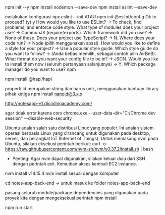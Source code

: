 npm init --y
npm install nodemon --save-dev
npm install eslint --save-dev

melakukan konfigurasi
npx eslint --init ATAU npm init @eslint/config
    Ok to proceed? (y) y
    How would you like to use ESLint? -> To check, find problems, and enforce code style.
    What type of modules does your project use? -> CommonJS (require/exports).
    Which framework did you use? -> None of these. 
    Does your project use TypeScript? -> N.
    Where does your code run? -> Node (pilih menggunakan spasi).
    How would you like to define a style for your project? -> Use a popular style guide.
    Which style guide do you want to follow? -> (Anda bebas memilih, sebagai contoh pilih AirBnB).
    What format do you want your config file to be in? -> JSON.
    Would you like to install them now (seluruh pertanyaan selanjutnya) -> Y.
    Which package manager do you want to use? npm

npm install @hapi/hapi

properti id merupakan string dan harus unik, menggunakan bantuan library pihak ketiga
npm install nanoid@3.x.x

http://notesapp-v1.dicodingacademy.com/

agar tidak error karena cors
chrome.exe --user-data-dir="C:/Chrome dev session" --disable-web-security

Ubuntu adalah salah satu distribusi Linux yang populer. Ini adalah sistem operasi berbasis Linux yang dirancang untuk digunakan pada desktop, server, dan perangkat IoT (Internet of Things).
Untuk memasang nvm pada Ubuntu, silakan eksekusi perintah berikut:
curl -o- https://raw.githubusercontent.com/nvm-sh/nvm/v0.37.2/install.sh | bash
- Penting: Agar nvm dapat digunakan, silakan keluar dulu dari SSH dengan perintah exit. Kemudian akses kembali EC2 instance.

nvm install v14.15.4
nvm install <versi nodejs> sesuai dengan komputer

cd notes-app-back-end -> untuk masuk ke folder notes-app-back-end

pasang seluruh module/package dependencies yang digunakan pada proyek kita dengan mengeksekusi perintah npm install

npm run start

